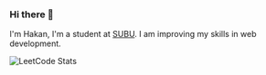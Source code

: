 ### Hi there 👋
I'm Hakan, I'm a student at [SUBU](https://www.subu.edu.tr/tr). I am improving my skills in web development.

![LeetCode Stats](https://leetcard.jacoblin.cool/asimetra404?theme=dark&font=Inter)

<!--
**simy404/simy404** is a ✨ _special_ ✨ repository because its `README.md` (this file) appears on your GitHub profile.

Here are some ideas to get you started:

- 🔭 I’m currently working on ...
- 🌱 I’m currently learning ...
- 👯 I’m looking to collaborate on ...
- 🤔 I’m looking for help with ...
- 💬 Ask me about ...
- 📫 How to reach me: ...
- 😄 Pronouns: ...
- ⚡ Fun fact: ...
-->
